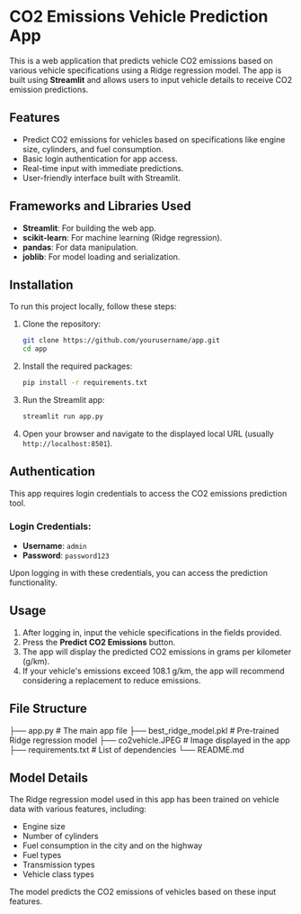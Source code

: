 # CO2 Emissions Vehicle Prediction App

This is a web application that predicts vehicle CO2 emissions based on various vehicle specifications using a Ridge regression model. The app is built using **Streamlit** and allows users to input vehicle details to receive CO2 emission predictions.

## Features
- Predict CO2 emissions for vehicles based on specifications like engine size, cylinders, and fuel consumption.
- Basic login authentication for app access.
- Real-time input with immediate predictions.
- User-friendly interface built with Streamlit.

## Frameworks and Libraries Used
- **Streamlit**: For building the web app.
- **scikit-learn**: For machine learning (Ridge regression).
- **pandas**: For data manipulation.
- **joblib**: For model loading and serialization.

## Installation

To run this project locally, follow these steps:

1. Clone the repository:
    ```bash
    git clone https://github.com/yourusername/app.git
    cd app
    ```

2. Install the required packages:
    ```bash
    pip install -r requirements.txt
    ```

3. Run the Streamlit app:
    ```bash
    streamlit run app.py
    ```

4. Open your browser and navigate to the displayed local URL (usually `http://localhost:8501`).

## Authentication

This app requires login credentials to access the CO2 emissions prediction tool.

### Login Credentials:
- **Username**: `admin`
- **Password**: `password123`

Upon logging in with these credentials, you can access the prediction functionality.

## Usage

1. After logging in, input the vehicle specifications in the fields provided.
2. Press the **Predict CO2 Emissions** button.
3. The app will display the predicted CO2 emissions in grams per kilometer (g/km).
4. If your vehicle's emissions exceed 108.1 g/km, the app will recommend considering a replacement to reduce emissions.

## File Structure

├── app.py # The main app file ├── best_ridge_model.pkl # Pre-trained Ridge regression model ├── co2vehicle.JPEG # Image displayed in the app ├── requirements.txt # List of dependencies └── README.md

## Model Details

The Ridge regression model used in this app has been trained on vehicle data with various features, including:
- Engine size
- Number of cylinders
- Fuel consumption in the city and on the highway
- Fuel types
- Transmission types
- Vehicle class types

The model predicts the CO2 emissions of vehicles based on these input features.
